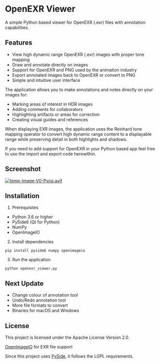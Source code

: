 # OpenEXR Viewer

A simple Python based viewer for OpenEXR (.exr) files with annotation capabilities.

## Features

- View high dynamic range OpenEXR (.exr) images with proper tone mapping
- Draw and annotate directly on images
- Support for OpenEXR and PNG used by the animation industry
- Export annotated images back to OpenEXR or convert to PNG
- Simple and intuitive user interface

The application allows you to make annotations and notes directly on your images for:

- Marking areas of interest in HDR images
- Adding comments for collaborators
- Highlighting artifacts or areas for correction
- Creating visual guides and references

When displaying EXR images, the application uses the Reinhard tone mapping operator to convert high dynamic range content to a displayable range while preserving detail in both highlights and shadows.

If you need to add support for OpenEXR in your Python based app feel free to use the import and export code herewithin. 
## Screenshot

[![temp-Image-V0-Pxnq.avif](https://i.postimg.cc/jq6gbrhm/temp-Image-V0-Pxnq.avif)](https://postimg.cc/bdJHxWW9)

## Installation

1. Prerequisites

- Python 3.6 or higher
- PySide6 (Qt for Python)
- NumPy
- OpenImageIO

2. Install dependencies

  `pip install pyside6 numpy openimageio`

3. Run the application

  `python openexr_viewer.py`

  ## Next Update

- Change colour of annotation tool
- Undo/Redo annotation tool
- More file formats to convert
- Binaries for macOS and Windows

## License

This project is licensed under the Apache License Version 2.0.

[OpenImageIO](https://github.com/AcademySoftwareFoundation/OpenImageIO) for EXR file support

Since this project uses [PySide](https://doc.qt.io/qtforpython-6/licenses.html), it follows the LGPL requirements.
